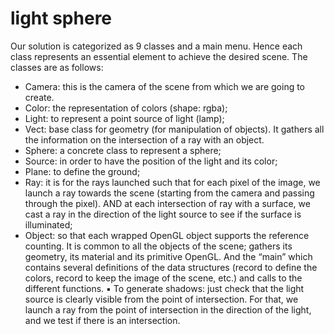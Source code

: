 # light sphere
Our solution is categorized as 9 classes and a main menu. Hence each class represents an essential element to achieve the desired scene.
The classes are as follows:
- Camera: this is the camera of the scene from which we are going to create.
- Color: the representation of colors (shape: rgba);
- Light: to represent a point source of light (lamp);
- Vect: base class for geometry (for manipulation of
objects). It gathers all the information on the intersection of a
ray with an object.
- Sphere: a concrete class to represent a sphere;
- Source: in order to have the position of the light and its color;
- Plane: to define the ground;
- Ray: it is for the rays launched such that for each pixel of
the image, we launch a ray towards the scene (starting from the camera and passing through the pixel). AND at each intersection of ray with a
surface, we cast a ray in the direction of the light source
 to see if the surface is illuminated;
- Object: so that each wrapped OpenGL object supports the
reference counting. It is common to all the objects of the
scene; gathers its geometry, its material and its primitive
OpenGL.
And the “main” which contains several definitions of the data structures (record to define the colors, record to keep the image of the scene, etc.) and calls to the different functions.
▪ To generate shadows: just check that the light source is clearly visible from the point of intersection. For that, we launch a ray from the point of intersection in the direction of the light, and we test if there is an intersection.
